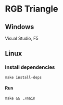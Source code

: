 # RGB Triangle

## Windows

Visual Studio, F5

## Linux

### Install dependencies
```
make install-deps
```

#### Run
```
make && ./main
```

